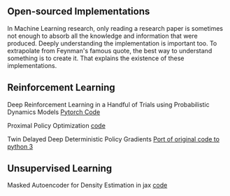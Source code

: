 ## Open-sourced Implementations

In Machine Learning research, only reading a research paper is sometimes not enough to absorb all the knowledge and information that were produced. Deeply understanding the implementation is important too. To extrapolate from Feynman's famous quote, the best way to understand something is to create it. That explains the existence of these implementations.

## Reinforcement Learning

Deep Reinforcement Learning in a Handful of Trials using Probabilistic Dynamics Models [Pytorch Code](https://github.com/quanvuong/handful-of-trials-pytorch)

Proximal Policy Optimization [code](https://github.com/quanvuong/pytorch_ppo_mujoco)

Twin Delayed Deep Deterministic Policy Gradients [Port of original code to python 3](https://github.com/quanvuong/TD3-Python3)

## Unsupervised Learning

Masked Autoencoder for Density Estimation in jax [code](https://github.com/quanvuong/jax-MADE)
